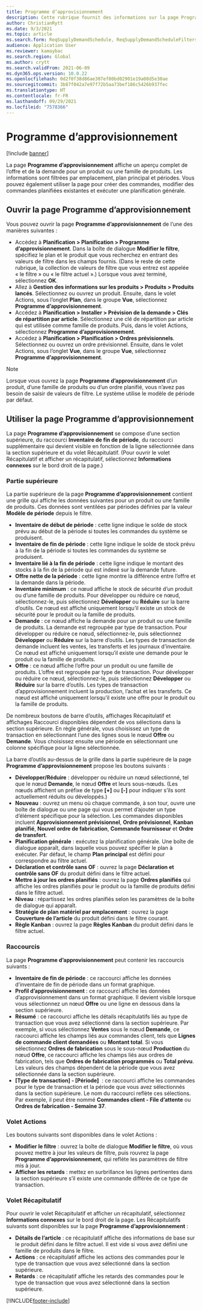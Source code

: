 ```yaml
---
title: Programme d’approvisionnement
description: Cette rubrique fournit des informations sur la page Programme d’approvisionnement et ses fonctionnalités.
author: ChristianRytt
ms.date: 9/3/2021
ms.topic: article
ms.search.form: ReqSupplyDemandSchedule, ReqSupplyDemandScheduleFilters, ReqSupplyDemandItemDetails, ReqTransFuturesActionsPart, ReqSupplyDemandOverviewLegendPart
audience: Application User
ms.reviewer: kamaybac
ms.search.region: Global
ms.author: crytt
ms.search.validFrom: 2021-06-09
ms.dyn365.ops.version: 10.0.22
ms.openlocfilehash: 0d2f0f38d86ae307ef80bd02901e19a08d5e30ae
ms.sourcegitcommit: 3b87f042a7e97f72b5aa73bef186c5426b937fec
ms.translationtype: HT
ms.contentlocale: fr-FR
ms.lasthandoff: 09/29/2021
ms.locfileid: "7578366"
---
```

# <a name="supply-schedule"></a>Programme d’approvisionnement

[!include [banner](../includes/banner.md)]

La page **Programme d’approvisionnement** affiche un aperçu complet de l’offre et de la demande pour un produit ou une famille de produits. Les informations sont filtrées par emplacement, plan principal et périodes. Vous pouvez également utiliser la page pour créer des commandes, modifier des commandes planifiées existantes et exécuter une planification générale.

## <a name="open-the-supply-schedule-page"></a>Ouvrir la page Programme d’approvisionnement

Vous pouvez ouvrir la page **Programme d’approvisionnement** de l’une des manières suivantes :

- Accédez à **Planification \> Planification \> Programme d’approvisionnement**. Dans la boîte de dialogue **Modifier le filtre**, spécifiez le plan et le produit que vous recherchez en entrant des valeurs de filtre dans les champs fournis. (Dans le reste de cette rubrique, la collection de valeurs de filtre que vous entrez est appelée « le filtre » ou « le filtre actuel ».) Lorsque vous avez terminé, sélectionnez **OK**.
- Allez à **Gestion des informations sur les produits \> Produits \> Produits lancés**. Sélectionnez ou ouvrez un produit. Ensuite, dans le volet Actions, sous l’onglet **Plan**, dans le groupe **Vue**, sélectionnez **Programme d’approvisionnement**.
- Accédez à **Planification \> Installer \> Prévision de la demande \> Clés de répartition par article**. Sélectionnez une clé de répartition par article qui est utilisée comme famille de produits. Puis, dans le volet Actions, sélectionnez **Programme d’approvisionnement**.
- Accédez à **Planification \> Planification \> Ordres prévisionnels**. Sélectionnez ou ouvrez un ordre prévisionnel. Ensuite, dans le volet Actions, sous l’onglet **Vue**, dans le groupe **Vue**, sélectionnez **Programme d’approvisionnement**.

> [!NOTE]
> Lorsque vous ouvrez la page **Programme d’approvisionnement** d’un produit, d’une famille de produits ou d’un ordre planifié, vous n’avez pas besoin de saisir de valeurs de filtre. Le système utilise le modèle de période par défaut.

## <a name="use-the-supply-schedule-page"></a>Utiliser la page Programme d’approvisionnement

La page **Programme d’approvisionnement** se compose d’une section supérieure, du raccourci **Inventaire de fin de période**, du raccourci supplémentaire qui devient visible en fonction de la ligne sélectionnée dans la section supérieure et du volet Récapitulatif. (Pour ouvrir le volet Récapitulatif et afficher un récapitulatif, sélectionnez **Informations connexes** sur le bord droit de la page.)

### <a name="upper-section"></a>Partie supérieure

La partie supérieure de la page **Programme d’approvisionnement** contient une grille qui affiche les données suivantes pour un produit ou une famille de produits. Ces données sont ventilées par périodes définies par la valeur **Modèle de période** depuis le filtre.

- **Inventaire de début de période** : cette ligne indique le solde de stock prévu au début de la période si toutes les commandes du système se produisent.
- **Inventaire de fin de période** : cette ligne indique le solde de stock prévu à la fin de la période si toutes les commandes du système se produisent.
- **Inventaire lié à la fin de période** : cette ligne indique le montant des stocks à la fin de la période qui est indexé sur la demande future.
- **Offre nette de la période** : cette ligne montre la différence entre l’offre et la demande dans la période.
- **Inventaire minimum** : ce nœud affiche le stock de sécurité d’un produit ou d’une famille de produits. Pour développer ou réduire ce nœud, sélectionnez-le, puis sélectionnez **Développer** ou **Réduire** sur la barre d’outils. Ce nœud est affiché uniquement lorsqu’il existe un stock de sécurité pour le produit ou la famille de produits.
- **Demande** : ce nœud affiche la demande pour un produit ou une famille de produits. La demande est regroupée par type de transaction. Pour développer ou réduire ce nœud, sélectionnez-le, puis sélectionnez **Développer** ou **Réduire** sur la barre d’outils. Les types de transaction de demande incluent les ventes, les transferts et les journaux d’inventaire. Ce nœud est affiché uniquement lorsqu’il existe une demande pour le produit ou la famille de produits.
- **Offre** : ce nœud affiche l’offre pour un produit ou une famille de produits. L’offre est regroupée par type de transaction. Pour développer ou réduire ce nœud, sélectionnez-le, puis sélectionnez **Développer** ou **Réduire** sur la barre d’outils. Les types de transaction d’approvisionnement incluent la production, l’achat et les transferts. Ce nœud est affiché uniquement lorsqu’il existe une offre pour le produit ou la famille de produits.

De nombreux boutons de barre d’outils, affichages Récapitulatif et affichages Raccourci disponibles dépendent de vos sélections dans la section supérieure. En règle générale, vous choisissez un type de transaction en sélectionnant l’une des lignes sous le nœud **Offre** ou **Demande**. Vous choisissez ensuite une période en sélectionnant une colonne spécifique pour la ligne sélectionnée.

La barre d’outils au-dessus de la grille dans la partie supérieure de la page **Programme d’approvisionnement** propose les boutons suivants :

- **Développer/Réduire** : développer ou réduire un nœud sélectionné, tel que le nœud **Demande**, le nœud **Offre** et leurs sous-nœuds. (Les nœuds affichent un préfixe de type **\[+\]** ou **\[-\]** pour indiquer s’ils sont actuellement réduits ou développés.)
- **Nouveau** : ouvrez un menu où chaque commande, à son tour, ouvre une boîte de dialogue ou une page qui vous permet d’ajouter un type d’élément spécifique pour la sélection. Les commandes disponibles incluent **Approvisionnement prévisionnel**, **Ordre prévisionnel**, **Kanban planifié**, **Nouvel ordre de fabrication**, **Commande fournisseur** et **Ordre de transfert**.
- **Planification générale** : exécutez la planification générale. Une boîte de dialogue apparaît, dans laquelle vous pouvez spécifier le plan à exécuter. Par défaut, le champ **Plan principal** est défini pour correspondre au filtre actuel.
- **Déclaration et contrôle sans OF** : ouvrez la page **Déclaration et contrôle sans OF** du produit défini dans le filtre actuel.
- **Mettre à jour les ordres planifiés** : ouvrez la page **Ordres planifiés** qui affiche les ordres planifiés pour le produit ou la famille de produits défini dans le filtre actuel.
- **Niveau** : répartissez les ordres planifiés selon les paramètres de la boîte de dialogue qui apparaît.
- **Stratégie de plan matériel par emplacement** : ouvrez la page **Couverture de l’article** du produit défini dans le filtre courant.
- **Règle Kanban** : ouvrez la page **Règles Kanban** du produit défini dans le filtre actuel.

### <a name="fasttabs"></a>Raccourcis

La page **Programme d’approvisionnement** peut contenir les raccourcis suivants :

- **Inventaire de fin de période** : ce raccourci affiche les données d’inventaire de fin de période dans un format graphique.
- **Profil d’approvisionnement** : ce raccourci affiche les données d’approvisionnement dans un format graphique. Il devient visible lorsque vous sélectionnez un nœud **Offre** ou une ligne en dessous dans la section supérieure.
- **Résumé** : ce raccourci affiche les détails récapitulatifs liés au type de transaction que vous avez sélectionné dans la section supérieure. Par exemple, si vous sélectionnez **Ventes** sous le nœud **Demande**, ce raccourci affiche les champs liés aux commandes client, tels que **Lignes de commande client demandées** ou **Montant total**. Si vous sélectionnez **Ordres de fabrication** sous le sous-nœud **Production** du nœud **Offre**, ce raccourci affiche les champs liés aux ordres de fabrication, tels que **Ordres de fabrication programmés** ou **Total prévu**. Les valeurs des champs dépendent de la période que vous avez sélectionnée dans la section supérieure. 
- **\[Type de transaction\] - \[Période\]**  : ce raccourci affiche les commandes pour le type de transaction et la période que vous avez sélectionnés dans la section supérieure. Le nom du raccourci reflète ces sélections. Par exemple, il peut être nommé **Commandes client - File d’attente** ou **Ordres de fabrication - Semaine 37**.

### <a name="action-pane"></a>Volet Actions

Les boutons suivants sont disponibles dans le volet Actions :

- **Modifier le filtre** : ouvrez la boîte de dialogue **Modifier le filtre**, où vous pouvez mettre à jour les valeurs de filtre, puis rouvrez la page **Programme d’approvisionnement**, qui reflète les paramètres de filtre mis à jour.
- **Afficher les retards** : mettez en surbrillance les lignes pertinentes dans la section supérieure s’il existe une commande différée de ce type de transaction.

### <a name="factbox-pane"></a>Volet Récapitulatif

Pour ouvrir le volet Récapitulatif et afficher un récapitulatif, sélectionnez **Informations connexes** sur le bord droit de la page. Les Récapitulatifs suivants sont disponibles sur la page **Programme d’approvisionnement** :

- **Détails de l’article** : ce récapitulatif affiche des informations de base sur le produit défini dans le filtre actuel. Il est vide si vous avez défini une famille de produits dans le filtre.
- **Actions** : ce récapitulatif affiche les actions des commandes pour le type de transaction que vous avez sélectionné dans la section supérieure.
- **Retards** : ce récapitulatif affiche les retards des commandes pour le type de transaction que vous avez sélectionné dans la section supérieure.

[!INCLUDE[footer-include](../../includes/footer-banner.md)]
